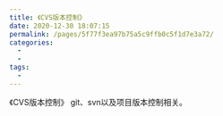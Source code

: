 ```yaml
---
title: 《CVS版本控制》
date: 2020-12-30 18:07:15
permalink: /pages/5f77f3ea97b75a5c9ffb0c5f1d7e3a72/
categories:
  - 
  - 
tags:
  - 
---
```


《CVS版本控制》
git、svn以及项目版本控制相关。
